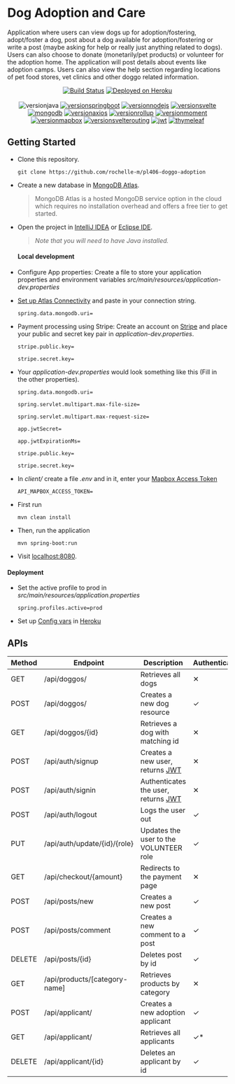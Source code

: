 # Dog Adoption and Care

Application where users can view dogs up for adoption/fostering, adopt/foster a dog, post about a dog available for adoption/fostering or write a post (maybe asking for help or really just anything related to dogs). Users can also choose to donate (monetarily/pet products) or volunteer for the adoption home. The application will post details about events like adoption camps. Users can also view the help section regarding locations of pet food stores, vet clinics and other doggo related information.

<div align="center">

[![Build Status](https://github.com/rochelle-m/pl406-doggo-adoption/actions/workflows/maven.yml/badge.svg)](https://github.com/rochelle-m/pl406-doggo-adoption/actions) [![Deployed on Heroku](https://img.shields.io/badge/heroku-deployed-blueviolet.svg?logo=heroku)](https://doggo-adoption.herokuapp.com/)
<br/><br/>
![versionjava](https://img.shields.io/badge/jdk-8,_11-006cb8.svg?logo=java) [![versionspringboot](https://img.shields.io/badge/dynamic/xml?color=6aad3d&url=https://raw.githubusercontent.com/rochelle-m/pl406-doggo-adoption/main/pom.xml&query=%2F%2A%5Blocal-name%28%29%3D%27project%27%5D%2F%2A%5Blocal-name%28%29%3D%27parent%27%5D%2F%2A%5Blocal-name%28%29%3D%27version%27%5D&label=springboot&logo=springboot)](https://github.com/spring-projects/spring-boot) [![versionnodejs](https://img.shields.io/badge/dynamic/xml?color=3e863d&url=https://raw.githubusercontent.com/rochelle-m/pl406-doggo-adoption/main/pom.xml&query=%2F%2A%5Blocal-name%28%29%3D%27project%27%5D%2F%2A%5Blocal-name%28%29%3D%27build%27%5D%2F%2A%5Blocal-name%28%29%3D%27plugins%27%5D%2F%2A%5Blocal-name%28%29%3D%27plugin%27%5D%2F%2A%5Blocal-name%28%29%3D%27executions%27%5D%2F%2A%5Blocal-name%28%29%3D%27execution%27%5D%2F%2A%5Blocal-name%28%29%3D%27configuration%27%5D%2F%2A%5Blocal-name%28%29%3D%27nodeVersion%27%5D&label=nodejs&logo=node.js)](https://nodejs.org/en/) [![versionsvelte](https://img.shields.io/badge/dynamic/json?color=f73c00&url=https://raw.githubusercontent.com/rochelle-m/pl406-doggo-adoption/main/client/package.json&query=$.devDependencies.svelte&label=svelte&logo=svelte)](https://svelte.dev/) [![mongodb](https://img.shields.io/static/v1?label=%20&message=Mongo%20DB%20Atlas&color=8a8a8a&logo=mongodb)](https://www.mongodb.com/cloud/atlas)
[![versionaxios](https://img.shields.io/badge/dynamic/json?color=5a29e4&url=https://raw.githubusercontent.com/rochelle-m/pl406-doggo-adoption/main/client/package.json&query=$.devDependencies.axios&label=axios)](https://github.com/axios) [![versionrollup](https://img.shields.io/badge/dynamic/json?color=ff3333&url=https://raw.githubusercontent.com/rochelle-m/pl406-doggo-adoption/main/client/package.json&query=$.devDependencies.rollup&label=rollup)](https://rollupjs.org/guide/en/) [![versionmoment](https://img.shields.io/badge/dynamic/json?color=1f1f1f&url=https://raw.githubusercontent.com/rochelle-m/pl406-doggo-adoption/main/client/package.json&query=$.devDependencies.moment&label=moment.js)](https://momentjs.com/) [![versionmapbox](https://img.shields.io/badge/dynamic/json?color=395afa&url=https://raw.githubusercontent.com/rochelle-m/pl406-doggo-adoption/main/client/package.json&query=$.devDependencies[%27mapbox-gl%27]&label=mapbox)](https://www.mapbox.com/) [![versionsvelterouting](https://img.shields.io/badge/dynamic/json?color=f73c00&url=https://raw.githubusercontent.com/rochelle-m/pl406-doggo-adoption/main/client/package.json&query=$.devDependencies[%27svelte-routing%27]&label=svelte-routing)](https://www.npmjs.com/package/svelte-routing) [![jwt](https://img.shields.io/static/v1?label=jwt&message=0.9.1&color=d63aff)](https://www.jwt.io) [![thymeleaf](https://img.shields.io/static/v1?label=thymeleaf&message=2.5.1&color=005f0f&logo=thymeleaf)](https://www.thymeleaf.org/)
</div>

## Getting Started

- Clone this repository.
  ```
  git clone https://github.com/rochelle-m/pl406-doggo-adoption
  ```
-  Create a new database in  [MongoDB Atlas](https://account.mongodb.com/account/login).

   >  MongoDB Atlas is a hosted MongoDB service option in the cloud which requires no installation overhead and offers a free tier to get started.
- Open the project in [IntelliJ IDEA](https://www.jetbrains.com/idea/download/) or [Eclipse IDE](https://www.eclipse.org/downloads/).
  > _Note that you will need to have Java installed._

  #### Local development
-  Configure App properties: Create a file to store your application properties and environment variables *src/main/resources/application-dev.properties*
-  [Set up Atlas Connectivity](https://docs.mongodb.com/guides/cloud/connectionstring/)
   and paste in your connection string.
   ```properties
   spring.data.mongodb.uri=
   ```
- Payment processing using Stripe: Create an account on [Stripe](https://stripe.com/) and place your public and secret key pair in *application-dev.properties*.
  ```properties
  stripe.public.key=
  
  stripe.secret.key=
  ```
- Your *application-dev.properties* would look something like this (Fill in the other properties).
  ```properties
  spring.data.mongodb.uri=

  spring.servlet.multipart.max-file-size=

  spring.servlet.multipart.max-request-size=

  app.jwtSecret=

  app.jwtExpirationMs=

  stripe.public.key=
  
  stripe.secret.key=

  ```

- In *client/* create a file *.env* and in it, enter your [Mapbox Access Token](https://docs.mapbox.com/api/overview/)
  ```properties
  API_MAPBOX_ACCESS_TOKEN=

-  First run
    ```
   mvn clean install
   ```
-  Then, run the application
    ```
   mvn spring-boot:run
   ```
- Visit [localhost:8080](http://localhost:8080/).

#### Deployment
- Set the active profile to prod in  *src/main/resources/application.properties*
  ```properties
  spring.profiles.active=prod
- Set up [Config vars](https://devcenter.heroku.com/articles/config-vars) in [Heroku](https://www.heroku.com/)
## APIs

Method |Endpoint|  Description| Authentication
|--|--|--|--|
|GET| /api/doggos/| Retrieves all dogs | ✕
|POST| /api/doggos/| Creates a new dog resource | ✓
|GET| /api/doggos/{id}| Retrieves a dog with matching id | ✕
|POST| /api/auth/signup | Creates a new user, returns [JWT](https://jwt.io/) |✕
|POST| /api/auth/signin | Authenticates the user, returns [JWT](https://jwt.io/) |✕
|POST| /api/auth/logout | Logs the user out | ✓
|PUT| /api/auth/update/{id}/{role} | Updates the user to the VOLUNTEER role | ✓
|GET| /api/checkout/{amount}| Redirects to the payment page | ✕
|POST| /api/posts/new| Creates a new post | ✓
|POST| /api/posts/comment| Creates a new comment to a post| ✓
|DELETE| /api/posts/{id}| Deletes post by id | ✓
|GET| /api/products/[category-name]| Retrieves products by category | ✕
|POST| /api/applicant/| Creates a new adoption applicant | ✓
|GET| /api/applicant/| Retrieves all applicants | ✓*
|DELETE| /api/applicant/{id}| Deletes an applicant by id | ✓
